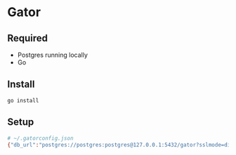 # Gator

## Required

- Postgres running locally
- Go

## Install

`go install`

## Setup

```sh
# ~/.gatorconfig.json
{"db_url":"postgres://postgres:postgres@127.0.0.1:5432/gator?sslmode=disable","current_user_name":"alice"}

```
